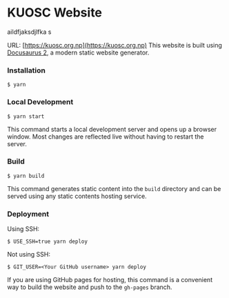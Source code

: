 # KUOSC Website

aildfjaksdjlfka s

URL: [https://kuosc.org.np](https://kuosc.org.np)
This website is built using [Docusaurus 2](https://docusaurus.io/), a modern static website generator.

### Installation

```
$ yarn
```


### Local Development

```
$ yarn start
```

This command starts a local development server and opens up a browser window. Most changes are reflected live without having to restart the server.

### Build

```
$ yarn build
```

This command generates static content into the `build` directory and can be served using any static contents hosting service.

### Deployment

Using SSH:

```
$ USE_SSH=true yarn deploy
```

Not using SSH:

```
$ GIT_USER=<Your GitHub username> yarn deploy
```

If you are using GitHub pages for hosting, this command is a convenient way to build the website and push to the `gh-pages` branch.
